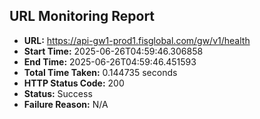 ## URL Monitoring Report

- **URL:** https://api-gw1-prod1.fisglobal.com/gw/v1/health
- **Start Time:** 2025-06-26T04:59:46.306858
- **End Time:** 2025-06-26T04:59:46.451593
- **Total Time Taken:** 0.144735 seconds
- **HTTP Status Code:** 200
- **Status:** Success
- **Failure Reason:** N/A
